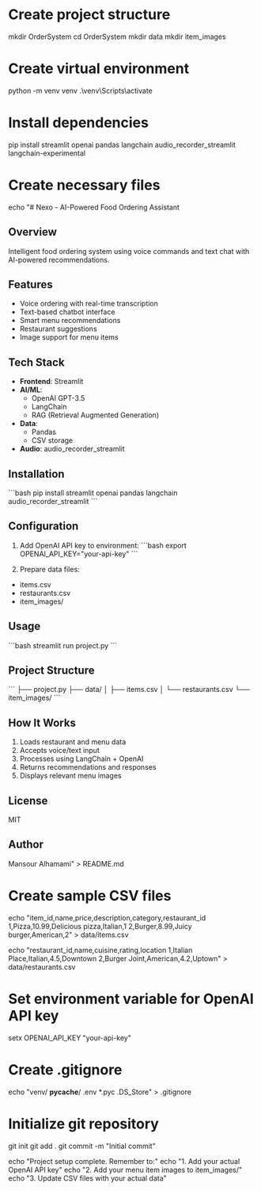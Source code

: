 # Create project structure
mkdir OrderSystem
cd OrderSystem
mkdir data
mkdir item_images

# Create virtual environment
python -m venv venv
.\venv\Scripts\activate

# Install dependencies
pip install streamlit openai pandas langchain audio_recorder_streamlit langchain-experimental

# Create necessary files
echo "# Nexo - AI-Powered Food Ordering Assistant

## Overview
Intelligent food ordering system using voice commands and text chat with AI-powered recommendations.

## Features
- Voice ordering with real-time transcription
- Text-based chatbot interface  
- Smart menu recommendations
- Restaurant suggestions
- Image support for menu items

## Tech Stack
- **Frontend**: Streamlit
- **AI/ML**: 
  - OpenAI GPT-3.5
  - LangChain
  - RAG (Retrieval Augmented Generation)
- **Data**: 
  - Pandas
  - CSV storage
- **Audio**: audio_recorder_streamlit

## Installation
\`\`\`bash
pip install streamlit openai pandas langchain audio_recorder_streamlit
\`\`\`

## Configuration
1. Add OpenAI API key to environment:
\`\`\`bash
export OPENAI_API_KEY=\"your-api-key\"
\`\`\`

2. Prepare data files:
- items.csv
- restaurants.csv 
- item_images/

## Usage
\`\`\`bash
streamlit run project.py
\`\`\`

## Project Structure
\`\`\`
├── project.py
├── data/
│   ├── items.csv
│   └── restaurants.csv
└── item_images/
\`\`\`

## How It Works
1. Loads restaurant and menu data
2. Accepts voice/text input
3. Processes using LangChain + OpenAI
4. Returns recommendations and responses
5. Displays relevant menu images

## License
MIT

## Author
Mansour Alhamami" > README.md

# Create sample CSV files
echo "item_id,name,price,description,category,restaurant_id
1,Pizza,10.99,Delicious pizza,Italian,1
2,Burger,8.99,Juicy burger,American,2" > data/items.csv

echo "restaurant_id,name,cuisine,rating,location
1,Italian Place,Italian,4.5,Downtown
2,Burger Joint,American,4.2,Uptown" > data/restaurants.csv

# Set environment variable for OpenAI API key
setx OPENAI_API_KEY "your-api-key"

# Create .gitignore
echo "venv/
__pycache__/
.env
*.pyc
.DS_Store" > .gitignore

# Initialize git repository
git init
git add .
git commit -m "Initial commit"

echo "Project setup complete. Remember to:"
echo "1. Add your actual OpenAI API key"
echo "2. Add your menu item images to item_images/"
echo "3. Update CSV files with your actual data"
